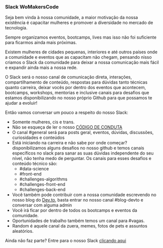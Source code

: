 ### Slack WoMakersCode

Seja bem vinda à nossa comunidade, a maior motivação da nossa existência é capacitar mulheres e promover a diversidade no mercado de tecnologia.

Sempre organizamos eventos, bootcamps, lives mas isso não foi suficiente para ficarmos ainda mais próximas.

Existem mulheres de cidades pequenas, interiores e até outros países onde a comunidade e eventos que as capacitam não chegam, pensando nisso criamos o Slack da comunidade para deixar a nossa comunicação mais fácil e expandir ainda mais a nossa rede.

O Slack será o nosso canal de comunicação direta, interações, compartilhamento de conteúdo, respostas para dúvidas tanto técnicas quanto carreira, deixar vocês por dentro dos eventos que acontecem, bootcamps, workshops, mentorias e inclusive canais para desafios que estamos disponibilizando no nosso próprio Github para que possamos te ajudar a evoluir!

Então vamos conversar um pouco a respeito do nosso Slack:

- Somente mulheres, cis e trans.
- Não se esqueça de ler o nosso [CÓDIGO DE CONDUTA](https://github.com/WoMakersCode/codigo-de-conduta)
- O canal #general será para posts geral, eventos, dúvidas, discussões, curiosidades e conteúdos 
- Está iniciando na carreira e não sabe por onde começar? disponibilizamos alguns desafios no nosso github e temos canais específicos no slack para sanar as suas dúvidas independente do seu nível, não tenha medo de perguntar. Os canais para esses desafios e conteúdo técnico são:
  - #data-science
  - #front-end
  - #challenges-algorithms
  - #challenges-front-end
  - #challenges-back-end
- Você também pode contribuir com a nossa comunidade escrevendo no nosso blog do [Dev.to](https://dev.to/womakerscode), basta entrar no nosso canal #blog-devto e conversar com alguma admin
- Você irá ficar por dentro de todos os bootcamps e eventos da comunidade.
- Oportunidades de trabalho também temos um canal para #vagas.
- Random é aquele canal da zuera, memes, fotos de pets e assuntos aleatórios.

Ainda não faz parte? Entre para o nosso Slack [clicando aqui](https://join.slack.com/t/grupo-womakerscode/shared_invite/zt-7mxpprwg-~SUYHAqD58axHzuoSLFUjA)